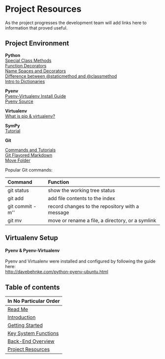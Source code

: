 # Project Resources
As the project progresses the development team will add links here
to information that proved useful.

## Project Environment

**Python**  
[Special Class Methods](http://www.diveintopython.net/object_oriented_framework/special_class_methods.html)  
[Function Decorators](http://thecodeship.com/patterns/guide-to-python-function-decorators/)  
[Name Spaces and Decorators](http://simeonfranklin.com/blog/2012/jul/1/python-decorators-in-12-steps/)  
[Difference between @staticmethod and @classmethod](http://www.pythoncentral.io/difference-between-staticmethod-and-classmethod-in-python/)  
[Intro to Dictionaries](http://openbookproject.net/thinkcs/python/english3e/dictionaries.html)  


**Pyenv**  
[Pyenv-Virtualenv Install Guide](http://davebehnke.com/python-pyenv-ubuntu.html)  
[Pyenv Source](https://github.com/yyuu/pyenv)  

**Virtualenv**  
[What is pip & virtualenv?](http://www.dabapps.com/blog/introduction-to-pip-and-virtualenv-python/)  

**SymPy**  
[Tutorial](http://docs.sympy.org/latest/tutorial/)  

**Git**  

[Commands and Tutorials](http://git-scm.com/)  
[Git Flavored Markdown](https://help.github.com/articles/github-flavored-markdown/)  
[Move Folder](http://stackoverflow.com/questions/3900805/git-command-to-move-a-folder-inside-another)  

Popular Git commands:

| Command | Function |
| :------- | :-------- |
| git status |  show the working tree status |
| git add <file or directory> | add file contents to the index |
| git commit -m'<string>' | record changes to the repository with a message |
| git mv <source> <destination> | move or rename a file, a directory, or a symlink |


## Virtualenv Setup

#### **Pyenv & Pyenv-Virtualenv**  
Pyenv and Virtualenv were installed and configured by following the guide here:  
http://davebehnke.com/python-pyenv-ubuntu.html


## Table of contents

| In No Particular Order |
| ----------------- |
| [Read Me](https://github.com/sandtrick/simple_solver)|
| [Introduction](https://github.com/sandtrick/simple_solver/blob/master/documentation/introduction.md) |
| [Getting Started](https://github.com/sandtrick/simple_solver/blob/master/documentation/getting_started.md) |
| [Key System Functions](https://github.com/sandtrick/simple_solver/blob/master/documentation/key_system_functions.md) |
| [Back-End Overview](https://github.com/sandtrick/simple_solver/blob/master/documentation/back-end-overview.md) |
| [Project Resources](https://github.com/sandtrick/simple_solver/blob/master/documentation/back-end-overview.md) |
